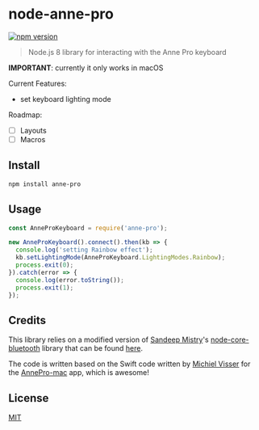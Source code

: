 # node-anne-pro

[![npm version](https://badge.fury.io/js/anne-pro.svg)](https://badge.fury.io/js/anne-pro)

> Node.js 8 library for interacting with the Anne Pro keyboard

**IMPORTANT**: currently it only works in macOS

Current Features:

- set keyboard lighting mode

Roadmap:

- [ ] Layouts
- [ ] Macros

## Install

```bash
npm install anne-pro
```

## Usage

```javascript
const AnneProKeyboard = require('anne-pro');

new AnneProKeyboard().connect().then(kb => {
  console.log('setting Rainbow effect');
  kb.setLightingMode(AnneProKeyboard.LightingModes.Rainbow);
  process.exit(0);
}).catch(error => {
  console.log(error.toString());
  process.exit(1);
});
```

## Credits

This library relies on a modified version of [Sandeep Mistry](https://github.com/sandeepmistry)'s [node-core-bluetooth](https://github.com/sandeepmistry/node-core-bluetooth) library that can be found [here](https://github.com/fcoury/node-core-bluetooth).

The code is written based on the Swift code written by [Michiel Visser](https://github.com/msvisser) for the [AnnePro-mac](https://github.com/msvisser/AnnePro-mac) app, which is awesome!

## License

[MIT](http://vjpr.mit-license.org)
